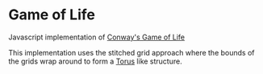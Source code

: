 # Game of Life

Javascript implementation of [Conway's Game of Life](https://en.wikipedia.org/wiki/Conway's_Game_of_Life)

This implementation uses the stitched grid approach where the bounds of the grids wrap around to form a 
[Torus](https://en.wikipedia.org/wiki/Torus) like structure. 